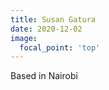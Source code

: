 ```yaml
---
title: Susan Gatura
date: 2020-12-02
image:
  focal_point: 'top'
---
```


Based in Nairobi 

<!--more-->


